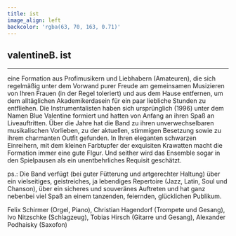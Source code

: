 ```yaml
---
title: ist
image_align: left
backcolor: 'rgba(63, 70, 163, 0.71)'
---
```


## valentineB. ist
-----
eine Formation aus Profimusikern und Liebhabern (Amateuren), die sich regelmäßig unter dem Vorwand
purer Freude am gemeinsamen Musizieren von Ihren Frauen (in der Regel toleriert) und aus dem
Hause entfernen, um dem alltäglichen Akademikerdasein für ein paar liebliche Stunden zu entfliehen.
Die Instrumentalisten haben sich ursprünglich (1996) unter dem Namen Blue Valentine formiert und
hatten von Anfang an ihren Spaß an Liveauftritten. Über die Jahre hat die Band zu ihren unverwechselbaren
musikalischen Vorlieben, zu der aktuellen, stimmigen Besetzung sowie zu ihrem charmanten
Outfit gefunden. In Ihren eleganten schwarzen Einreihern, mit dem kleinen Farbtupfer der exquisiten
Krawatten macht die Formation immer eine gute FIgur. Und seither wird das Ensemble sogar in den
Spielpausen als ein unentbehrliches Requisit geschätzt.

ps.: Die Band verfügt (bei guter Fütterung und artgerechter Haltung) über ein vielseitiges, geistreiches,
ja lebendiges Repertoire (Jazz, Latin, Soul und Chanson), über ein sicheres und souveränes Auftreten
und hat ganz nebenbei viel Spaß an einem tanzenden, feiernden, glücklichen Publikum.

Felix Schirmer (Orgel, Piano), Christian Hagendorf (Trompete und Gesang), Ivo Nitzschke (Schlagzeug),
Tobias Hirsch (Gitarre und Gesang), Alexander Podhaisky (Saxofon)